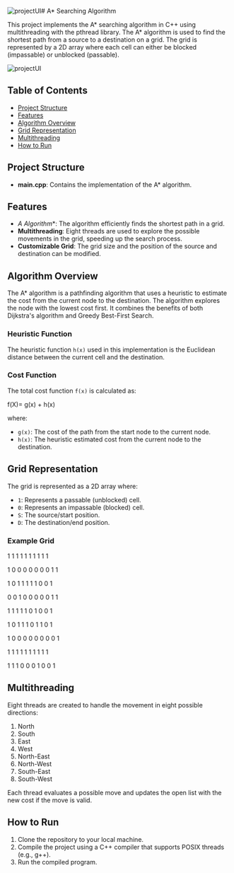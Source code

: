 ![projectUI](https://github.com/user-attachments/assets/bcb4961a-b7e8-4013-92ba-3cdd2194a0e9)# A* Searching Algorithm

This project implements the A* searching algorithm in C++ using multithreading with the pthread library. The A* algorithm is used to find the shortest path from a source to a destination on a grid. The grid is represented by a 2D array where each cell can either be blocked (impassable) or unblocked (passable).

![projectUI](https://github.com/user-attachments/assets/77fa9d39-38c1-4987-96bb-2f2bce3c2b97)


## Table of Contents
- [Project Structure](#project-structure)
- [Features](#features)
- [Algorithm Overview](#algorithm-overview)
- [Grid Representation](#grid-representation)
- [Multithreading](#multithreading)
- [How to Run](#how-to-run)

## Project Structure

- **main.cpp**: Contains the implementation of the A* algorithm.

## Features

- **A* Algorithm**: The algorithm efficiently finds the shortest path in a grid.
- **Multithreading**: Eight threads are used to explore the possible movements in the grid, speeding up the search process.
- **Customizable Grid**: The grid size and the position of the source and destination can be modified.

## Algorithm Overview

The A* algorithm is a pathfinding algorithm that uses a heuristic to estimate the cost from the current node to the destination. The algorithm explores the node with the lowest cost first. It combines the benefits of both Dijkstra's algorithm and Greedy Best-First Search.

### Heuristic Function
The heuristic function `h(x)` used in this implementation is the Euclidean distance between the current cell and the destination.

### Cost Function
The total cost function `f(x)` is calculated as:

f(X)= g(x) + h(x)

where:
- `g(x)`: The cost of the path from the start node to the current node.
- `h(x)`: The heuristic estimated cost from the current node to the destination.

## Grid Representation

The grid is represented as a 2D array where:
- `1`: Represents a passable (unblocked) cell.
- `0`: Represents an impassable (blocked) cell.
- `S`: The source/start position.
- `D`: The destination/end position.

### Example Grid
1 1 1 1 1 1 1 1 1 1

1 0 0 0 0 0 0 0 1 1

1 0 1 1 1 1 1 0 0 1

0 0 1 0 0 0 0 0 1 1

1 1 1 1 1 0 1 0 0 1

1 0 1 1 1 0 1 1 0 1

1 0 0 0 0 0 0 0 0 1

1 1 1 1 1 1 1 1 1 1

1 1 1 0 0 0 1 0 0 1

## Multithreading

Eight threads are created to handle the movement in eight possible directions:
1. North
2. South
3. East
4. West
5. North-East
6. North-West
7. South-East
8. South-West

Each thread evaluates a possible move and updates the open list with the new cost if the move is valid.

## How to Run

1. Clone the repository to your local machine.
2. Compile the project using a C++ compiler that supports POSIX threads (e.g., g++).
3. Run the compiled program.

